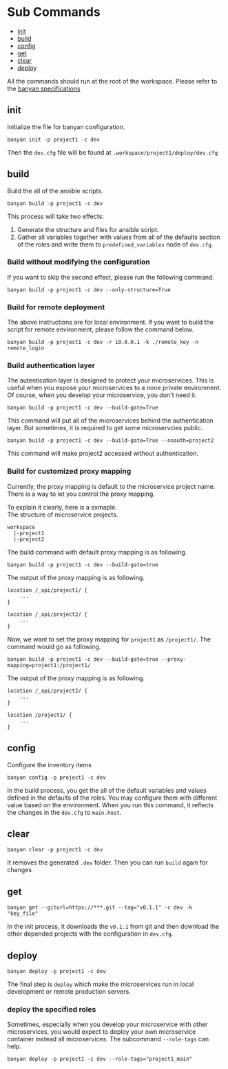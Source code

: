 # Sub Commands
- [init](#init)
- [build](#build)
- [config](#config)
- [get](#get)
- [clear](#clear)
- [deploy](#deploy)

All the commands should run at the root of the workspace. Please refer to the [banyan specifications](SPEC.md)
## init
Initialize the file for banyan configuration.
```
banyan init -p project1 -c dev
```
Then the `dev.cfg` file will be found at `.workspace/project1/deploy/dev.cfg`

## build
Build the all of the ansible scripts.
```
banyan build -p project1 -c dev
```
This process will take two effects:
1. Generate the structure and files for ansible script.
2. Gather all variables together with values from all of the defaults section of the roles and write them to `predefined_variables` node of `dev.cfg`.

### Build without modifying the configuration
If you want to skip the second effect, please run the following command.
```
banyan build -p project1 -c dev --only-structure=True
```

### Build for remote deployment
The above instructions are for local environment. If you want to build the script for remote environment, please follow the command below.
```
banyan build -p project1 -c dev -r 10.0.0.1 -k ./remote_key -n remote_login
```

### Build authentication layer
The autentication layer is designed to protect your microservices. This is useful when you expose your microservices to a none private environment. Of course, when you develop your microservice, you don't need it.
```
banyan build -p project1 -c dev --build-gate=True
```
This command will put all of the microservices behind the authentication layer. But sometimes, it is required to get some microservcies public. 
```
banyan build -p project1 -c dev --build-gate=True --noauth=project2
```
This command will make project2 accessed without authentication.

### Build for customized proxy mapping
Currently, the proxy mapping is default to the microservice project name. There is a way to let you control the proxy mapping.

To explain it clearly, here is a exmaple.  
The structure of microservice projects.
```
workspace
  |-project1
  |-project2
```
The build command with default proxy mapping is as following.   
```
banyan build -p project1 -c dev --build-gate=true
```
The output of the proxy mapping is as following.
```
location /_api/project1/ {
    ...
}

location /_api/project2/ {
    ...
}

```

Now, we want to set the proxy mapping for `project1` as `/project1/`. The command would go as following.   
```
banyan build -p project1 -c dev --build-gate=true --proxy-mapping=project1:/project1/
```
The output of the proxy mapping is as following.
```
location /_api/project2/ {
    ...
}

location /project1/ {
    ...
}

```



## config
Configure the inventory items
```
banyan config -p project1 -c dev
```
In the build process, you get the all of the default variables and values defined in the defaults of the roles. You may configure them with different value based on the environment. When you run this command, it reflects the changes in the `dev.cfg` to `main.host`.

## clear
```
banyan clear -p project1 -c dev
```
It removes the generated `.dev` folder. Then you can run `build` again for changes

## get
```
banyan get --giturl=https://***.git --tag="v0.1.1" -c dev -k "key_file"
```
In the init process, it downloads the `v0.1.1` from git and then download the other depended projects with the configuration in `dev.cfg`. 

## deploy
```
banyan deploy -p project1 -c dev
```
The final step is `deploy` which make the microservices run in local development or remote production servers.

### deploy the specified roles
Sometimes, especially when you develop your microservice with other microservices, you would expect to deploy your own microservice container instead all microservices. The subcommand `--role-tags` can help.
```
banyan deploy -p project1 -c dev --role-tags="project1_main"
```
